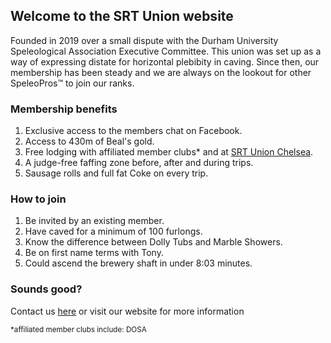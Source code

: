 ## Welcome to the SRT Union website

Founded in 2019 over a small dispute with the Durham University Speleological Association Executive Committee. This union was set up as a way of expressing distate for horizontal plebibity in caving. Since then, our membership has been steady and we are always on the lookout for other SpeleoPros™ to join our ranks. 

### Membership benefits

1. Exclusive access to the members chat on Facebook.
2. Access to 430m of Beal's gold.
3. Free lodging with affiliated member clubs* and at [SRT Union Chelsea](https://goo.gl/maps/RVraMXzdroj6HMRD6).
4. A judge-free faffing zone before, after and during trips.
5. Sausage rolls and full fat Coke on every trip.

### How to join

1. Be invited by an existing member.
2. Have caved for a minimum of 100 furlongs.
3. Know the difference between Dolly Tubs and Marble Showers.
4. Be on first name terms with Tony.
5. Could ascend the brewery shaft in under 8:03 minutes.

### Sounds good?

Contact us [here](mailto:speleological.association@durham.ac.uk)
or visit our website for more information


<sub> *affiliated member clubs include: DOSA </sub>
